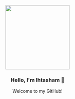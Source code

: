 <div align="center">
  
  <img src="https://64.media.tumblr.com/tumblr_ma4fvrTeAk1rfjowdo1_500.gifv" align="center" style="height: 200px">

  ### Hello, I'm Ihtasham 👋
  Welcome to my GitHub! <br> <br>
</div>
